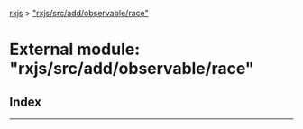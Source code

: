 [rxjs](../README.md) > ["rxjs/src/add/observable/race"](../modules/_rxjs_src_add_observable_race_.md)

# External module: "rxjs/src/add/observable/race"

## Index

---

